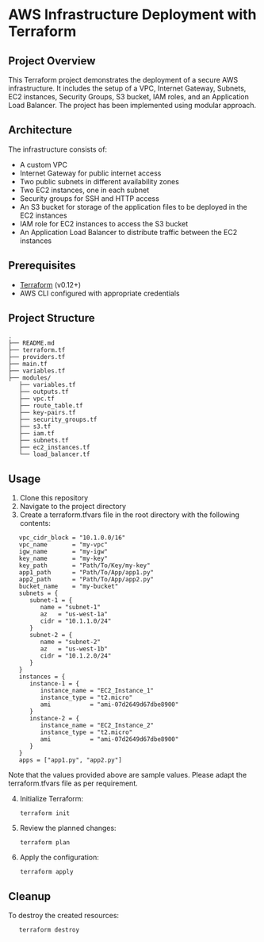 # AWS Infrastructure Deployment with Terraform

## Project Overview

This Terraform project demonstrates the deployment of a secure AWS infrastructure. It includes the setup of a VPC, Internet Gateway, Subnets, EC2 instances, Security Groups, S3 bucket, IAM roles, and an Application Load Balancer. The project has been implemented using modular approach.

## Architecture

The infrastructure consists of:

- A custom VPC
- Internet Gateway for public internet access
- Two public subnets in different availability zones
- Two EC2 instances, one in each subnet
- Security groups for SSH and HTTP access
- An S3 bucket for storage of the application files to be deployed in the EC2 instances
- IAM role for EC2 instances to access the S3 bucket
- An Application Load Balancer to distribute traffic between the EC2 instances

## Prerequisites

- [Terraform](https://www.terraform.io/downloads.html) (v0.12+)
- AWS CLI configured with appropriate credentials

## Project Structure

```
.
├── README.md
├── terraform.tf
├── providers.tf
├── main.tf
├── variables.tf
├── modules/
   ├── variables.tf
   ├── outputs.tf
   ├── vpc.tf
   ├── route_table.tf
   ├── key-pairs.tf
   ├── security_groups.tf
   ├── s3.tf
   ├── iam.tf
   ├── subnets.tf
   ├── ec2_instances.tf
   └── load_balancer.tf

```

## Usage

1. Clone this repository
2. Navigate to the project directory
3. Create a terraform.tfvars file in the root directory with the following contents:

```
   vpc_cidr_block = "10.1.0.0/16"
   vpc_name       = "my-vpc"
   igw_name       = "my-igw"
   key_name       = "my-key"
   key_path       = "Path/To/Key/my-key"
   app1_path      = "Path/To/App/app1.py"
   app2_path      = "Path/To/App/app2.py"
   bucket_name    = "my-bucket"
   subnets = {
      subnet-1 = {
         name = "subnet-1"
         az   = "us-west-1a"
         cidr = "10.1.1.0/24"
      }
      subnet-2 = {
         name = "subnet-2"
         az   = "us-west-1b"
         cidr = "10.1.2.0/24"
      }
   }
   instances = {
      instance-1 = {
         instance_name = "EC2_Instance_1"
         instance_type = "t2.micro"
         ami           = "ami-07d2649d67dbe8900"
      }
      instance-2 = {
         instance_name = "EC2_Instance_2"
         instance_type = "t2.micro"
         ami           = "ami-07d2649d67dbe8900"
      }
   }
   apps = ["app1.py", "app2.py"]

```

Note that the values provided above are sample values. Please adapt the terraform.tfvars file as per requirement.

4. Initialize Terraform:

   ```
   terraform init
   ```

5. Review the planned changes:

   ```
   terraform plan
   ```

6. Apply the configuration:

   ```
   terraform apply
   ```

## Cleanup

To destroy the created resources:

```
   terraform destroy
```
